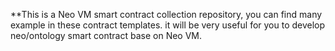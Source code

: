 **This is a Neo VM smart contract collection repository, you can find many example in these contract templates. it will be very useful for you to develop neo/ontology smart contract base on Neo VM.  

